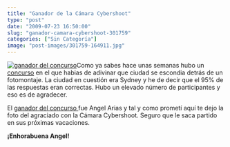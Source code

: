 ```yaml
---
title: "Ganador de la Cámara Cybershoot"
type: "post"
date: "2009-07-23 16:50:00"
slug: "ganador-camara-cybershoot-301759"
categories: ["Sin Categoría"]
image: "post-images/301759-164911.jpg"
---
```


[![ganador del concurso](post-images/301759-164911.jpg "ganador del concurso")](post-images/301759-164911.jpg)Como ya sabes hace unas semanas hubo un [concurso](http://www.missviajes.com/concurso-participa-adivina-ciudad-fotomontaje-268546) en el que habias de adivinar que ciudad se escondia detrás de un fotomontaje. La ciudad en cuestión era Sydney y he de decir que el 95% de las respuestas eran correctas. Hubo un elevado número de participantes y eso es de agradecer.

El [ganador del concurso ](http://www.missviajes.com/ganador-concurso-camara-cybershoot-292985)fue Angel Arias y tal y como prometí aquí te dejo la foto del agraciado con la Cámara Cybershoot. Seguro que le saca partido en sus próximas vacaciones.

**¡Enhorabuena Angel!**